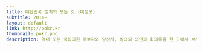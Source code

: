 ```yaml
---
title: 대한민국 정치의 모든 것 (대정모)
subtitle: 2014~
layout: default
link: http://pokr.kr
thumbnail: pokr.png
description: 역대 모든 국회의원 후보자와 당선자, 발의되 의안과 회의록을 한 곳에서 보세요! 가입하면 내가 살고 있는 지역, 내 관심사에 대한 의안 발의 내역을 보여드립니다.
---
```

